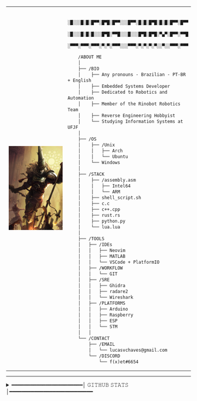 <table>
    <tr>
        <td style="width: 50%;">
            <img src="./image.jpg" alt="Blasphemous game screenshot" style="width: 200%; border: none;"/>
        </td>
        <td style="width: 50%; vertical-align: top;">
        <p style="font-family: monospace; font-size: 16px;">

        ░█░░░█░█░█▀▀░█▀█░█▀▀░░░█▀▀░█░█░█▀█░█░█░█▀▀░█▀▀
        ░█░░░█░█░█░░░█▀█░▀▀█░░░█░░░█▀█░█▀█░▀▄▀░█▀▀░▀▀█
        ░▀▀▀░▀▀▀░▀▀▀░▀░▀░▀▀▀░░░▀▀▀░▀░▀░▀░▀░░▀░░▀▀▀░▀▀▀
</p>

        /𝙰𝙱𝙾𝚄𝚃 𝙼𝙴  
        │
        ├── /𝙱𝙸𝙾
        │    ├── 𝙰𝚗𝚢 𝚙𝚛𝚘𝚗𝚘𝚞𝚗𝚜 - 𝙱𝚛𝚊𝚣𝚒𝚕𝚒𝚊𝚗 - 𝙿𝚃-𝙱𝚁 + 𝙴𝚗𝚐𝚕𝚒𝚜𝚑
        │    ├── 𝙴𝚖𝚋𝚎𝚍𝚍𝚎𝚍 𝚂𝚢𝚜𝚝𝚎𝚖𝚜 𝙳𝚎𝚟𝚎𝚕𝚘𝚙𝚎𝚛
        │    ├── 𝙳𝚎𝚍𝚒𝚌𝚊𝚝𝚎𝚍 𝚝𝚘 𝚁𝚘𝚋𝚘𝚝𝚒𝚌𝚜 𝚊𝚗𝚍 𝙰𝚞𝚝𝚘𝚖𝚊𝚝𝚒𝚘𝚗
        │    ├── 𝙼𝚎𝚖𝚋𝚎𝚛 𝚘𝚏 𝚝𝚑𝚎 𝚁𝚒𝚗𝚘𝚋𝚘𝚝 𝚁𝚘𝚋𝚘𝚝𝚒𝚌𝚜 𝚃𝚎𝚊𝚖
        │    ├── 𝚁𝚎𝚟𝚎𝚛𝚜𝚎 𝙴𝚗𝚐𝚒𝚗𝚎𝚎𝚛𝚒𝚗𝚐 𝙷𝚘𝚋𝚋𝚢𝚒𝚜𝚝
        │    └── 𝚂𝚝𝚞𝚍𝚢𝚒𝚗𝚐 𝙸𝚗𝚏𝚘𝚛𝚖𝚊𝚝𝚒𝚘𝚗 𝚂𝚢𝚜𝚝𝚎𝚖𝚜 𝚊𝚝 𝚄𝙵𝙹𝙵
        │
        ├── /𝙾𝚂
        │    ├── /𝚄𝚗𝚒𝚡
        │    │   ├── 𝙰𝚛𝚌𝚑
        │    │   └── 𝚄𝚋𝚞𝚗𝚝𝚞
        │    └── 𝚆𝚒𝚗𝚍𝚘𝚠𝚜
        │
        ├── /𝚂𝚃𝙰𝙲𝙺
        │    ├── /𝚊𝚜𝚜𝚎𝚖𝚋𝚕𝚢.𝚊𝚜𝚖
        │    │   ├── 𝙸𝚗𝚝𝚎𝚕𝟼𝟺
        │    │   └── 𝙰𝚁𝙼
        │    ├── 𝚜𝚑𝚎𝚕𝚕_𝚜𝚌𝚛𝚒𝚙𝚝.𝚜𝚑
        │    ├── 𝚌.𝚌
        │    ├── 𝚌++.𝚌𝚙𝚙
        │    ├── 𝚛𝚞𝚜𝚝.𝚛𝚜
        │    ├── 𝚙𝚢𝚝𝚑𝚘𝚗.𝚙𝚢
        │    └── 𝚕𝚞𝚊.𝚕𝚞𝚊
        │
        ├── /𝚃𝙾𝙾𝙻𝚂
        │   ├── /𝙸𝙳𝙴𝚜
        │   │   ├── 𝙽𝚎𝚘𝚟𝚒𝚖
        │   │   ├── 𝙼𝙰𝚃𝙻𝙰𝙱
        │   │   └── 𝚅𝚂𝙲𝚘𝚍𝚎 + 𝙿𝚕𝚊𝚝𝚏𝚘𝚛𝚖𝙸𝙾
        │   ├── /𝚆𝙾𝚁𝙺𝙵𝙻𝙾𝚆
        │   │   └── 𝙶𝙸𝚃
        │   ├── /𝚂𝚁𝙴
        │   │   ├── 𝙶𝚑𝚒𝚍𝚛𝚊
        │   │   ├── 𝚛𝚊𝚍𝚊𝚛𝚎𝟸
        │   │   └── 𝚆𝚒𝚛𝚎𝚜𝚑𝚊𝚛𝚔
        │   ├── /𝙿𝙻𝙰𝚃𝙵𝙾𝚁𝙼𝚂
        │   │   ├── 𝙰𝚛𝚍𝚞𝚒𝚗𝚘
        │   │   ├── 𝚁𝚊𝚜𝚙𝚋𝚎𝚛𝚛𝚢
        │   │   ├── 𝙴𝚂𝙿
        │   │   └── 𝚂𝚃𝙼
        │   │
        └── /𝙲𝙾𝙽𝚃𝙰𝙲𝚃
            ├── /𝙴𝙼𝙰𝙸𝙻
            │   └── lucasvchaves@gmail.com
            └── /𝙳𝙸𝚂𝙲𝙾𝚁𝙳
                └── f(x)et#6654
</tr>
</table>

---

<details>
<summary>━━━━━━━━━━━━━━━━━━━━━━━│ 𝙶𝙸𝚃𝙷𝚄𝙱 𝚂𝚃𝙰𝚃𝚂 │━━━━━━━━━━━━━━━━━━━━━━━━━━━</summary>  

<br>

![Anurag's GitHub stats](https://github-readme-stats.vercel.app/api?username=LucasVChaves&hide_rank=true&show_icons=true&theme=gruvbox)
![Top Langs](https://github-readme-stats.vercel.app/api/top-langs/?username=LucasVChaves&layout=compact&theme=gruvbox&hide=html,css,javascript,shell,cmake,makefile&langs_count=6&exclude_repo=VanillaEvolved)
</details>
